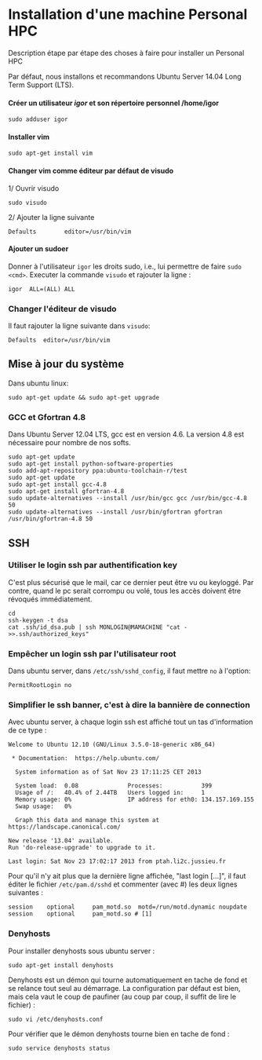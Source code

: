 Installation d'une machine Personal HPC
========================================

Description étape par étape des choses à faire pour installer un Personal HPC

Par défaut, nous installons et recommandons Ubuntu Server 14.04 Long Term Support (LTS).

#### Créer un utilisateur *igor* et son répertoire personnel /home/igor
```
sudo adduser igor
```
#### Installer vim
```
sudo apt-get install vim
```
#### Changer vim comme éditeur par défaut de visudo
1/ Ouvrir visudo
```
sudo visudo
```
2/ Ajouter la ligne suivante
```
Defaults        editor=/usr/bin/vim
```
#### Ajouter un sudoer
Donner à l'utilisateur `igor` les droits sudo, i.e., lui permettre de faire `sudo <cmd>`.
Executer la commande `visudo` et rajouter la ligne :
```
igor  ALL=(ALL) ALL
```

### Changer l'éditeur de visudo

Il faut rajouter la ligne suivante dans `visudo`:
```
Defaults  editor=/usr/bin/vim
```


## Mise à jour du système

Dans ubuntu linux:

```
sudo apt-get update && sudo apt-get upgrade
```

### GCC et Gfortran 4.8

Dans Ubuntu Server 12.04 LTS, gcc est en version 4.6. La version 4.8 est nécessaire pour nombre de nos softs.
```
sudo apt-get update
sudo apt-get install python-software-properties
sudo add-apt-repository ppa:ubuntu-toolchain-r/test
sudo apt-get update
sudo apt-get install gcc-4.8
sudo apt-get install gfortran-4.8
sudo update-alternatives --install /usr/bin/gcc gcc /usr/bin/gcc-4.8 50
sudo update-alternatives --install /usr/bin/gfortran gfortran /usr/bin/gfortran-4.8 50
```



## SSH


### Utiliser le login ssh par authentification key

C'est plus sécurisé que le mail, car ce dernier peut être vu ou keyloggé. Par contre, quand le pc serait corrompu ou volé, tous les accès doivent être révoqués immédiatement.

```
cd
ssh-keygen -t dsa
cat .ssh/id_dsa.pub | ssh MONLOGIN@MAMACHINE "cat - >>.ssh/authorized_keys"
```


### Empêcher un login ssh par l'utilisateur root

Dans ubuntu server, dans `/etc/ssh/sshd_config`, il faut mettre `no` à l'option:
```
PermitRootLogin no
```


### Simplifier le ssh banner, c'est à dire la bannière de connection

Avec ubuntu server, à chaque login ssh est affiché tout un tas d'information de ce type :
```
Welcome to Ubuntu 12.10 (GNU/Linux 3.5.0-18-generic x86_64)

 * Documentation:  https://help.ubuntu.com/

  System information as of Sat Nov 23 17:11:25 CET 2013

  System load:  0.08              Processes:           399
  Usage of /:   40.4% of 2.44TB   Users logged in:     1
  Memory usage: 0%                IP address for eth0: 134.157.169.155
  Swap usage:   0%

  Graph this data and manage this system at https://landscape.canonical.com/

New release '13.04' available.
Run 'do-release-upgrade' to upgrade to it.

Last login: Sat Nov 23 17:02:17 2013 from ptah.li2c.jussieu.fr

```
Pour qu'il n'y ait plus que la dernière ligne affichée, "last login [...]", il faut éditer le fichier `/etc/pam.d/sshd` et commenter (avec #) les deux lignes suivantes :
```
session    optional     pam_motd.so  motd=/run/motd.dynamic noupdate
session    optional     pam_motd.so # [1]
```


### Denyhosts

Pour installer denyhosts sous ubuntu server :
```
sudo apt-get install denyhosts
```
Denyhosts est un démon qui tourne automatiquement en tache de fond et se relance tout seul au démarrage.
La configuration par défaut est bien, mais cela vaut le coup de paufiner (au coup par coup, il suffit de lire le fichier) :
```
sudo vi /etc/denyhosts.conf
```

Pour vérifier que le démon denyhosts tourne bien en tache de fond :
```
sudo service denyhosts status
```

